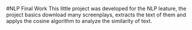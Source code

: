 #NLP Final Work
This little project was developed for the NLP leature, the project basics download many screenplays, extracts the text of them and applys the cosine algorithm to analyze the similarity of text.